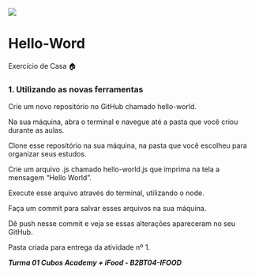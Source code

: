 ![](https://i.imgur.com/xG74tOh.png)

# Hello-Word

Exercício de Casa :house:

### **1. Utilizando as novas ferramentas**

Crie um novo repositório no GitHub chamado hello-world.

Na sua máquina, abra o terminal e navegue até a pasta que você criou durante as aulas.

Clone esse repositório na sua máquina, na pasta que você escolheu para organizar seus estudos.

Crie um arquivo .js chamado hello-world.js que imprima na tela a mensagem “Hello World”.

Execute esse arquivo através do terminal, utilizando o node.

Faça um commit para salvar esses arquivos na sua máquina.

Dê push nesse commit e veja se essas alterações apareceram no seu GitHub.

Pasta criada para entrega da atividade nº 1.

**_Turma 01 Cubos Academy + iFood - B2BT04-IFOOD_**
